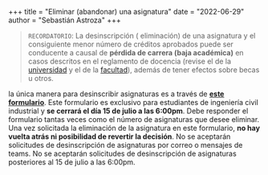 +++
title = "Eliminar (abandonar) una asignatura"
date = "2022-06-29"
author = "Sebastián Astroza"
+++

> `RECORDATORIO`: La desinscripción ( eliminación) de una asignatura y el consiguiente menor número de créditos aprobados puede ser conducente a causal de **pérdida de carrera (baja académica)** en casos descritos en el reglamento de docencia (revise el de la [universidad](http://docencia.udec.cl/wp-content/uploads/2018/05/documento-reglamento.pdf) y el de la [facultad](http://secad.ing.udec.cl/indez.php?r=rfi)), además de tener efectos sobre becas u otros. 

la única manera para desinscribir asignaturas es a través de **[este formulario](https://forms.office.com/r/zCw6x47a9U)**. Este formulario es exclusivo para estudiantes de ingeniería civil industrial y **se cerrará el día 15 de julio a las 6:00pm**. Debe responder el formulario tantas veces como el número de asignaturas que desee eliminar. Una vez solicitada la eliminación de la asignatura en este formulario, **no hay vuelta atrás ni posibilidad de revertir la decisión**. No se aceptarán solicitudes de desinscripción de asignaturas por correo o mensajes de teams. No se aceptarán solicitudes de desinscripción de asignaturas posteriores al 15 de julio a las 6:00pm.
